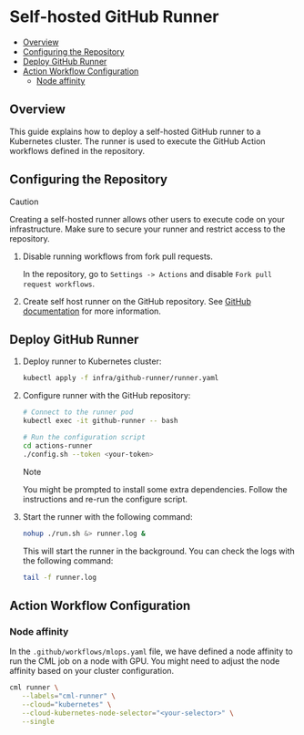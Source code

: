 # Self-hosted GitHub Runner

- [Overview](#overview)
- [Configuring the Repository](#configuring-the-repository)
- [Deploy GitHub Runner](#deploy-github-runner)
- [Action Workflow Configuration](#action-workflow-configuration)
  - [Node affinity](#node-affinity)

## Overview

This guide explains how to deploy a self-hosted GitHub runner to a Kubernetes cluster. The runner is used to execute the GitHub Action workflows defined in the repository.

## Configuring the Repository

> [!CAUTION]
> Creating a self-hosted runner allows other users to execute code on your infrastructure. Make sure to secure your runner and restrict access to the repository.

1. Disable running workflows from fork pull requests.

   In the repository, go to `Settings -> Actions` and disable `Fork pull request workflows`.

2. Create self host runner on the GitHub repository. See [GitHub documentation](https://docs.github.com/en/actions/hosting-your-own-runners/managing-self-hosted-runners/adding-self-hosted-runners) for more information.

## Deploy GitHub Runner

1. Deploy runner to Kubernetes cluster:

   ```bash
   kubectl apply -f infra/github-runner/runner.yaml
   ```

2. Configure runner with the GitHub repository:

   ```bash
   # Connect to the runner pod
   kubectl exec -it github-runner -- bash
   ```

   ```bash
   # Run the configuration script
   cd actions-runner
   ./config.sh --token <your-token>
   ```

   > [!NOTE]
   > You might be prompted to install some extra dependencies. Follow the instructions and re-run the configure script.

3. Start the runner with the following command:

   ```bash
   nohup ./run.sh &> runner.log &
   ```

   This will start the runner in the background. You can check the logs with the following command:

   ```bash
   tail -f runner.log
   ```

## Action Workflow Configuration

### Node affinity

In the `.github/workflows/mlops.yaml` file, we have defined a node affinity to run the CML job on a node with GPU. You might need to adjust the node affinity based on your cluster configuration.

```bash
cml runner \
   --labels="cml-runner" \
   --cloud="kubernetes" \
   --cloud-kubernetes-node-selector="<your-selector>" \
   --single
```
